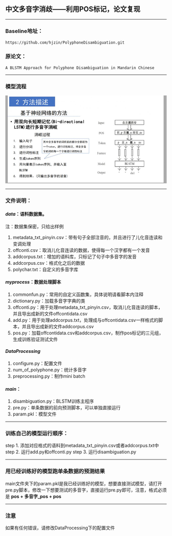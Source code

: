 ## 中文多音字消歧——利用POS标记，论文复现

***

### Baseline地址：
	https://github.com/hjzin/PolyphoneDisambiguation.git

### 原论文：
	A BLSTM Approach for Polyphone Disambiguation in Mandarin Chinese

***

### 模型流程
![](data/approach.jpg)



***

### 文件说明：
#### *data*：语料数据集。
注：数据集保密，只给出样例
1. metadata_txt_pinyin.csv：带有句子全部注音的，并且进行了儿化音连读和变调处理
2. offconti.csv：取消儿化音连读的数据，使得每一个汉字都有一个发音
3. addcorpus.txt：增加的语料库，只标记了句子中多音字的发音
4. addcorpus.csv：格式化之后的数据
5. polychar.txt：自定义的多音字库

#### *myprocess*：数据处理脚本
1. commonfun.py：常用的自定义函数集，具体说明请看脚本内注释
2. dictionary.py：加载多音字字典的类
3. offconti.py：用于处理metadata_txt_pinyin.csv，取消儿化音连读的脚本，并且导出成新的文件offcontidata.csv
4. add.py：用于处理addcorpus.txt，处理成与offcontidata.csv一样格式的脚本，并且导出成新的文件addcorpus.csv
5. pos.py：加载offcontidata.csv和addcorpus.csv，制作pos标记的三元组，生成训练验证测试文件

#### *DataProcessing*
1. configure.py：配置文件
2. num_of_polyphone.py：统计多音字
3. preprocessing.py：制作mini batch

#### *main*：
1. disambiguation.py：BLSTM训练主程序
2. pre.py：单条数据的前向预测脚本，可以单独直接运行
3. param.pkl：模型文件

***

### 训练自己的模型运行顺序：
step 1. 添加对应格式的语料到metadata_txt_pinyin.csv或者addcorpus.txt中
step 2. 运行add.py和offconti.py
step 3. 运行disambiguation.py

***

### 用已经训练好的模型跑单条数据的预测结果
main文件夹下的param.pkl是我已经训练好的模型，想要直接测试模型，请打开pre.py脚本，修改一下想要测试的多音字，直接运行pre.py即可，注意，格式必须是 **pos + 多音字_pos + pos**

***

### 注意
如果有任何错误，请修改DataProcessing下的配置文件



